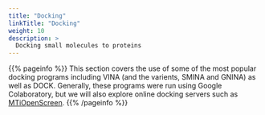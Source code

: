 ```yaml
---
title: "Docking"
linkTitle: "Docking"
weight: 10
description: >
  Docking small molecules to proteins
---
```


{{% pageinfo %}}
This section covers the use of some of the most popular docking programs including VINA (and the varients, SMINA and GNINA) as well as DOCK. Generally, these programs were run using Google Colaboratory, but we will also explore online docking servers such as [MTiOpenScreen](https://bioserv.rpbs.univ-paris-diderot.fr/services/MTiOpenScreen/).
{{% /pageinfo %}}

